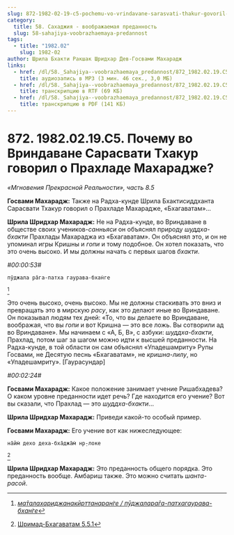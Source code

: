 ```yaml
---
slug: 872-1982-02-19-c5-pochemu-vo-vrindavane-sarasvati-thakur-govoril-o-prahlade-maharadzhe
category:
  title: 58. Сахаджия - воображаемая преданность
  slug: 58-sahajiya-voobrazhaemaya-predannost
tags:
  - title: "1982.02"
    slug: 1982-02
author: Шрила Бхакти Ракшак Шридхар Дев-Госвами Махарадж
links:
  - href: /dl/58._Sahajiya--voobrazhaemaya_predannost/872_1982.02.19.C5_SridharMj_Pochemu_vo_Vrindavane_Sarasvati_Thakur_govoril_o_Prahlade_Maharaje.mp3
    title: аудиозапись в MP3 (3 мин. 46 сек., 3,0 МБ)
  - href: /dl/58._Sahajiya--voobrazhaemaya_predannost/872_1982.02.19.C5_SridharMj_Pochemu_vo_Vrindavane_Sarasvati_Thakur_govoril_o_Prahlade_Maharaje.rtf
    title: транскрипцию в RTF (69 КБ)
  - href: /dl/58._Sahajiya--voobrazhaemaya_predannost/872_1982.02.19.C5_SridharMj_Pochemu_vo_Vrindavane_Sarasvati_Thakur_govoril_o_Prahlade_Maharaje.pdf
    title: транскрипцию в PDF (141 КБ)
---
```


# 872. 1982.02.19.C5. Почему во Вриндаване Сарасвати Тхакур говорил о Прахладе Махарадже?

*«Мгновения Прекрасной Реальности», часть 8.5*

**Госвами Махарадж:** Также на Радха-кунде Шрила Бхактисиддханта Сарасвати Тхакур говорил о Прахладе Махарадже, «Бхагаватам»…

**Шрила Шридхар Махарадж:** Не на Радха-кунде, во Вриндаване в обществе своих учеников-*санньяси* он объяснял природу *шуддха-бхакти* Прахлады Махараджа из «Бхагаватам». Он объяснял это, и он не упоминал игры Кришны и *гопи* и тому подобное. Он хотел показать, что это очень высоко. И мы должны начать с первых шагов *бхакти*.

*#00:00:53#*

    пӯджала ра̄га-патха гаурава-бхан̇ге
[^_ftn1]

Это очень высоко, очень высоко. Мы не должны стаскивать это вниз и превращать это в мирскую *расу*, как это делают иные во Вриндаване. Он показывал людям тех дней: «То, что вы делаете во Вриндаване, воображая, что вы *гопи* и вот Кришна — это все ложь. Вы сотворили ад во Вриндаване». Мы начинаем с «А, Б, В», с азбуки: *шуддха-бхакти*, Прахлад, потом шаг за шагом можно идти к высшей преданности. На Радха-кунде, в той области он сам объяснял «Упадешамриту» Рупы Госвами, не Десятую песнь «Бхагаватам», не *кришна-лилу*, но «Упадешамриту». [Гаурасундар]

*#00:02:24#*

**Госвами Махарадж:** Какое положение занимает учение Ришабхадева? О каком уровне преданности идет речь? Где находится его учение? Вот вы сказали, что Прахлад — это *шуддха-бхакти*…

**Шрила Шридхар Махарадж:** Приведи какой-то особый пример.

**Госвами Махарадж:** Его учение вот как нижеследующее:

    на̄йм̇ дехо деха-бха̄джа̄м̇ нр̣-локе
[^_ftn2]

**Шрила Шридхар Махарадж:** Это преданность общего порядка. Это преданность вообще. Амбариш также. Это можно считать *шанта-расой*.



[^_ftn1]: [*ма̄талахариджанакӣрттанаран̇ге / пӯджалара̄га-патхагаурава-бхан̇ге*](../notes/shloka/matalaharidzhanakjorttanarange-pudzhalaraga-pathagaurava-bhange.md)

[^_ftn2]: [Шримад-Бхагаватам 5.5.1](../notes/shrimad-bhagavatam/shrimad-bhagavatam-5-5-1.md)
